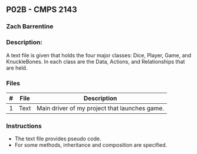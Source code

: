 ## P02B - CMPS 2143
### Zach Barrentine
### Description:

A text file is given that holds the four major classes: Dice, Player, Game, and KnuckleBones. In each class are the Data, Actions, and
Relationships that are held.

### Files

|   #   | File            | Description                                        |
| :---: | --------------- | -------------------------------------------------- |
|   1   | Text         | Main driver of my project that launches game.      |

### Instructions

- The text file provides pseudo code.
- For some methods, inheritance and composition are specified.
